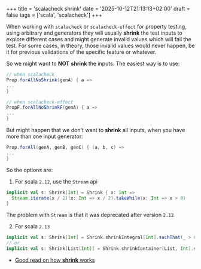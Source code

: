 +++
title = 'scalacheck shrink'
date = '2025-10-12T21:13:13+02:00'
draft = false
tags = ['scala', 'scalacheck']
+++

When working with `scalacheck` or `scalacheck-effect` for property testing, using arbitrary and generators
they will usually __shrink__ the test inputs to explore different cases and might generate invalid values which will
fail the test.
For some cases, in theory, those invalid values would never happen, be it for previous validations of the specific
feature or whatever.

So we might want to __NOT__  __shrink__ the inputs. The easiest way is to use:

```scala
// when scalacheck
Prop.forAllNoShrink(genA) { a =>
...
}

// when scalacheck-effect
PropF.forAllNoShrinkF(genA) { a =>
...
}
```

But might happen that we don't want to __shrink__ all inputs, when you have more than one input generator:

```scala
Prop.forAll(genA, genB, genC) { (a, b, c) =>
...
}
```

So the options are:

1. For scala `2.12`, use the `Stream` api

```scala
implicit val s: Shrink[Int] = Shrink { x: Int =>
  Stream.iterate(x / 2)(x: Int => x / 2).takeWhile(x: Int => x > 0)
}
```

The problem with `Stream` is that it was deprecated after version `2.12`

2. For scala `2.13`

```scala
implicit val s: Shrink[Int] = Shrink.shrinkIntegral[Int].suchThat(_ > 0)
// or  
implicit val s: Shrink[List[Int]] = Shrink.shrinkContainer[List, Int].suchThat(_.nonEmpty)
```

- [Good read on how __shrink__ works](https://blog.ssanj.net/posts/2017-04-12-how-does-scalacheck-shrinking-work.html)
